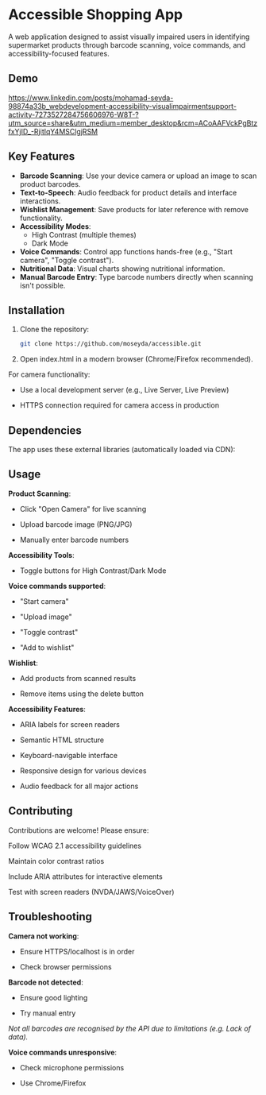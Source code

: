 # Accessible Shopping App

A web application designed to assist visually impaired users in identifying supermarket products through barcode scanning, voice commands, and accessibility-focused features.

## Demo 
https://www.linkedin.com/posts/mohamad-seyda-98874a33b_webdevelopment-accessibility-visualimpairmentsupport-activity-7273527284756606976-W8T-?utm_source=share&utm_medium=member_desktop&rcm=ACoAAFVckPgBtzfxYjID_-RjitIqY4MSClgjRSM

## Key Features
- **Barcode Scanning**: Use your device camera or upload an image to scan product barcodes.
- **Text-to-Speech**: Audio feedback for product details and interface interactions.
- **Wishlist Management**: Save products for later reference with remove functionality.
- **Accessibility Modes**: 
  - High Contrast (multiple themes)
  - Dark Mode
- **Voice Commands**: Control app functions hands-free (e.g., "Start camera", "Toggle contrast").
- **Nutritional Data**: Visual charts showing nutritional information.
- **Manual Barcode Entry**: Type barcode numbers directly when scanning isn't possible.

## Installation
1. Clone the repository:
   ```bash
   git clone https://github.com/moseyda/accessible.git

2. Open index.html in a modern browser (Chrome/Firefox recommended).

For camera functionality:

- Use a local development server (e.g., Live Server, Live Preview)

- HTTPS connection required for camera access in production

## Dependencies
The app uses these external libraries (automatically loaded via CDN):
<!-- In index.html -->
<script src="https://cdn.jsdelivr.net/npm/quagga@0.12.1/dist/quagga.min.js"></script>
<script src="https://cdn.jsdelivr.net/npm/chart.js"></script>
<script src="https://cdn.jsdelivr.net/npm/bootstrap@5.3.2/dist/js/bootstrap.bundle.min.js"></script>


## Usage
**Product Scanning**:

- Click "Open Camera" for live scanning

- Upload barcode image (PNG/JPG)

- Manually enter barcode numbers

**Accessibility Tools**:

- Toggle buttons for High Contrast/Dark Mode

**Voice commands supported**:

- "Start camera"

- "Upload image"

- "Toggle contrast"

- "Add to wishlist"

**Wishlist**:

- Add products from scanned results

- Remove items using the delete button


**Accessibility Features**:

- ARIA labels for screen readers

- Semantic HTML structure

- Keyboard-navigable interface

- Responsive design for various devices

- Audio feedback for all major actions

## Contributing
Contributions are welcome! Please ensure:

Follow WCAG 2.1 accessibility guidelines

Maintain color contrast ratios

Include ARIA attributes for interactive elements

Test with screen readers (NVDA/JAWS/VoiceOver)



## Troubleshooting
**Camera not working**:

- Ensure HTTPS/localhost is in order

- Check browser permissions

**Barcode not detected**:

- Ensure good lighting

- Try manual entry

*Not all barcodes are recognised by the API due to limitations (e.g. Lack of data).*

**Voice commands unresponsive**:

- Check microphone permissions

- Use Chrome/Firefox
